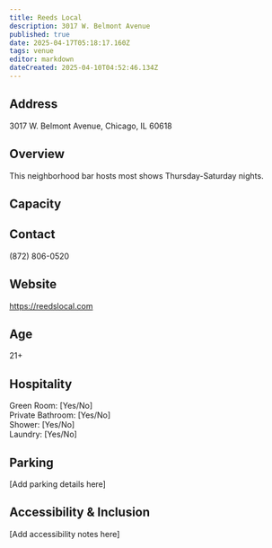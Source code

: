 ```yaml
---
title: Reeds Local
description: 3017 W. Belmont Avenue
published: true
date: 2025-04-17T05:18:17.160Z
tags: venue
editor: markdown
dateCreated: 2025-04-10T04:52:46.134Z
---
```


## Address

3017 W. Belmont Avenue, Chicago, IL 60618

## Overview

This neighborhood bar hosts most shows Thursday-Saturday nights.

## Capacity



## Contact

(872) 806-0520

## Website

https://reedslocal.com

## Age

21+

## Hospitality

Green Room: [Yes/No]  
Private Bathroom: [Yes/No]  
Shower: [Yes/No]  
Laundry: [Yes/No]

## Parking

[Add parking details here]

## Accessibility & Inclusion

[Add accessibility notes here]
